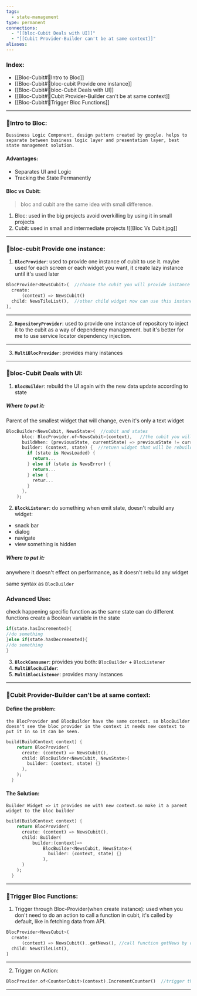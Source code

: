 ```yaml
---
tags:
  - state-management
type: permanent
connections:
  - "[[bloc-Cubit Deals with UI]]"
  - "[[Cubit Provider-Builder can't be at same context]]"
aliases:
---
```

### Index:
- [[Bloc-Cubit#📌Intro to Bloc]]
- [[Bloc-Cubit#📌bloc-cubit Provide one instance]]
- [[Bloc-Cubit#📌bloc-Cubit Deals with UI]]
- [[Bloc-Cubit#📌Cubit Provider-Builder can't be at same context]]
- [[Bloc-Cubit#📌Trigger Bloc Functions]]
___
### 📌Intro to Bloc:
	Bussiness Logic Component, design pattern created by google. helps to separate between business logic layer and presentation layer, best state management solution.
#### Advantages:
- Separates UI and Logic
- Tracking the State Permanently
#### Bloc vs Cubit:
> bloc and cubit are the same idea with small difference.
1. Bloc: used in the big projects avoid overkilling by using it in small projects
2. Cubit: used in small and intermediate projects
![[Bloc Vs Cubit.jpg]]
___
### 📌bloc-cubit Provide one instance:
1. **`BlocProvider`**:
used to provide one instance of cubit to use it. maybe used for each screen or each widget you want, it create lazy instance until it's used later
```dart
BlocProvider<NewsCubit>(  //choose the cubit you will provide instance from it
  create:
	  (context) => NewsCubit()
  child: NewsTileList(),  //other child widget now can use this instance
),
```
___
2. **`RepositoryProvider`**:
used to provide one instance of repository to inject it to the cubit as a way of dependency management.
but it's better for me to use service locator dependency injection.
___
3. **`MultiBlocProvider`**:
provides many instances
___
### 📌bloc-Cubit Deals with UI:
 1. **`BlocBuilder`**:
rebuild the UI again with the new data update according to state

##### Where to put it:
Parent of the smallest widget that will change, even it's only a text widget
```dart
BlocBuilder<NewsCubit, NewsState>(  //cubit and states
      bloc: BlocProvider.of<NewsCubit>(context),   //the cubit you will use
      buildWhen: (previousState, currentState) => previousState != currentState,  //only cases that will rebuild
      builder: (context, state) {  //retuen widget that will be rebuild
        if (state is NewsLoaded) {
          return...
        } else if (state is NewsError) {
          return...
        } else {
          retur... 
        }
      },
    );
```

2. **`BlockListener`**:
do something when emit state, doesn't rebuild any widget:
- snack bar
- dialog
- navigate
- view something is hidden

##### Where to put it:
anywhere it doesn't effect on performance, as it doesn't rebuild any widget

same syntax as `BlocBuilder`

### Advanced Use:
check happening specific function as the same state can do different functions
create a Boolean variable in the state
```dart
if(state.hasIncremented){
//do something
}else if(state.hasDecremented){
//do something
}
```
3. **`BlockConsumer`**:
provides you both: `BlocBuilder` + `BlocListener`
4. **`MultiBlocBuilder`**:
5. **`MultiBlocListener`**:
provides many instances 
___
### 📌Cubit Provider-Builder can't be at same context:
#### Define the problem:
	the BlocProvider and BlocBuilder have the same context. so blocBuilder doesn't see the bloc provider in the context it needs new context to put it in so it can be seen.
```dart
build(BuildContext context) {
    return BlocProvider(
      create: (context) => NewsCubit(),
      child: BlocBuilder<NewsCubit, NewsState>(
        builder: (context, state) {}
      ),
    );
  }
```
#### The Solution:
	Builder Widget => it provides me with new context.so make it a parent widget to the bloc builder
```dart
build(BuildContext context) {
    return BlocProvider(
      create: (context) => NewsCubit(),
      child: Builder(
	      builder:(context)=>
		      BlocBuilder<NewsCubit, NewsState>(
		        builder: (context, state) {}
		      ),
      )
    );
  }
```
___
### 📌Trigger Bloc Functions:
1. Trigger through Bloc-Provider(when create instance):
used when you don't need to do an action to call a function in cubit, it's called by default, like in fetching data from API.
```dart
BlocProvider<NewsCubit>(
  create:
	  (context) => NewsCubit()..getNews(), //call function getNews by deafult
  child: NewsTileList(),
)
```
___
2. Trigger on Action:
```dart
BlocProvider.of<CounterCubit>(context).IncrementCounter()  //trigger the function in cubit
```
___
